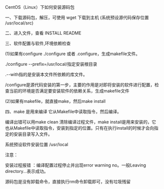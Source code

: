 CentOS（Linux）下如何安装源码包

一、下载源码包，解压，可使用 wget 下载到主机 (系统预设源代码保存位置 /usr/local/src)

二、进入文件，查看 INSTALL README

三、软件配置与软件,环境依赖检查

(1)如果有configure ./configure 或者 .configure，生成makefile文件。

./configure --prefix=/usr/local/指定安装根目录

.--with指的是安装本文件所依赖的库文件。

/configure是源代码安装的第一步，主要的作用是对即将安装的软件进行配置，检查当前的环境是否满足要安装软件的依赖关系，生成makefile文件

(2)如果有makefile，就直接make，然后make install

四、make 是用来编译 它从Makefile中读取指令，然后编译。

编译出错可以用make clean 清除编译过程文件，make install是用来安装的，它也从Makefile中读取指令，安装到指定的位置。只有在执行install的时候才会向指定的安装目录写入文件。

系统预设软件安装位置 /usr/local

注意：

安装过程报错 ：编译配置过程停止并出现error warning no。一般Leaving directory...表示成功。

源码包是没有卸载命令，直接执行rm命令卸载即可，没有垃圾残留
